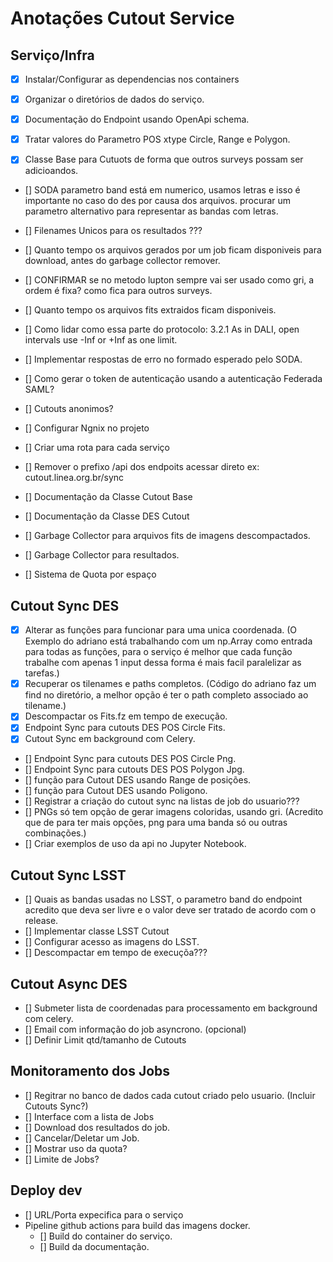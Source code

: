 # Anotações Cutout Service

## Serviço/Infra
- [x] Instalar/Configurar as dependencias nos containers
- [x] Organizar o diretórios de dados do serviço.
- [x] Documentação do Endpoint usando OpenApi schema.

- [X] Tratar valores do Parametro POS xtype Circle, Range e  Polygon.
- [x] Classe Base para Cutuots de forma que outros surveys possam ser adicioandos.
- [] SODA parametro band está em numerico, usamos letras e isso é importante no caso do des por causa dos arquivos. procurar um parametro alternativo para representar as bandas com letras.


- [] Filenames Unicos para os resultados ???
- [] Quanto tempo os arquivos gerados por um job ficam disponiveis para download, antes do garbage collector remover.
- [] CONFIRMAR se no metodo lupton sempre vai ser usado como gri, a ordem é fixa? como fica para outros surveys.
- [] Quanto tempo os arquivos fits extraidos ficam disponiveis.
- [] Como lidar como essa parte do protocolo: 3.2.1 As in DALI, open intervals use  -Inf or +Inf as one limit.
- [] Implementar respostas de erro no formado esperado pelo SODA.
- [] Como gerar o token de autenticação usando a autenticação Federada SAML?
- [] Cutouts anonimos?
- [] Configurar Ngnix no projeto
- [] Criar uma rota para cada serviço
- [] Remover o prefixo /api dos endpoits acessar direto ex: cutout.linea.org.br/sync
- [] Documentação da Classe Cutout Base
- [] Documentação da Classe DES Cutout
- [] Garbage Collector para arquivos fits de imagens descompactados.
- [] Garbage Collector para resultados.
- [] Sistema de Quota por espaço

## Cutout Sync DES

- [x] Alterar as funções para funcionar para uma unica coordenada. (O Exemplo do adriano está trabalhando com um np.Array como entrada para todas as funções, para o serviço é melhor que cada função trabalhe com apenas 1 input dessa forma é mais facil paralelizar as tarefas.)
- [x] Recuperar os tilenames e paths completos. (Código do adriano faz um find no diretório, a melhor opção é ter o path completo associado ao tilename.)
- [x] Descompactar os Fits.fz em tempo de execução.
- [X] Endpoint Sync para cutouts DES POS Circle Fits.
- [X] Cutout Sync em background com Celery.
- [] Endpoint Sync para cutouts DES POS Circle Png.
- [] Endpoint Sync para cutouts DES POS Polygon Jpg.
- [] função para Cutout DES usando Range de posições.
- [] função para Cutout DES usando Poligono.
- [] Registrar a criação do cutout sync na listas de job do usuario???
- [] PNGs só tem opção de gerar imagens coloridas, usando gri. (Acredito que de para ter mais opções, png para uma banda só ou outras combinações.)
- [] Criar exemplos de uso da api no Jupyter Notebook.

## Cutout Sync LSST

- [] Quais as bandas usadas no LSST, o parametro band do endpoint acredito que deva ser livre e o valor deve ser tratado de acordo com o release.
- [] Implementar classe LSST Cutout
- [] Configurar acesso as imagens do LSST.
- [] Descompactar em tempo de execuçõa???

## Cutout Async DES

- [] Submeter lista de coordenadas para processamento em background com celery.
- [] Email com informação do job asyncrono. (opcional)
- [] Definir Limit qtd/tamanho de Cutouts

## Monitoramento dos Jobs

- [] Regitrar no banco de dados cada cutout criado pelo usuario. (Incluir Cutouts Sync?)
- [] Interface com a lista de Jobs
- [] Download dos resultados do job.
- [] Cancelar/Deletar um Job.
- [] Mostrar uso da quota?
- [] Limite de Jobs?

## Deploy dev

- [] URL/Porta expecifica para o serviço
- Pipeline github actions para build das imagens docker.
  - [] Build do container do serviço.
  - [] Build da documentação.
